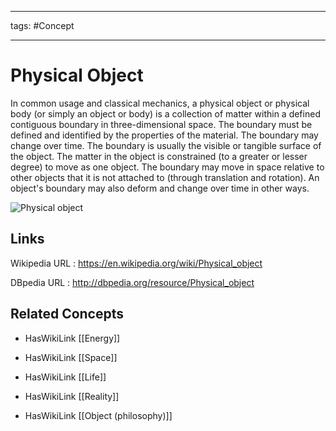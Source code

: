 




---

tags: #Concept

---
# Physical Object


In common usage and classical mechanics, a physical object or physical body (or simply an object or body) is a collection of matter within a defined contiguous boundary in three-dimensional space. The boundary must be defined and identified by the properties of the material. The boundary may change over time. The boundary is usually the visible or tangible surface of the object. The matter in the object is constrained (to a greater or lesser degree) to move as one object. The boundary may move in space relative to other objects that it is not attached to (through translation and rotation). An object's boundary may also deform and change over time in other ways.

![Physical object](http://commons.wikimedia.org/wiki/Special:FilePath/Bubble_of_exhaled_gas_from_scuba_diver_P8040877.jpg?width=300)


## Links


Wikipedia URL : https://en.wikipedia.org/wiki/Physical_object

DBpedia URL : http://dbpedia.org/resource/Physical_object


## Related Concepts


- HasWikiLink [[Energy]]

- HasWikiLink [[Space]]

- HasWikiLink [[Life]]

- HasWikiLink [[Reality]]

- HasWikiLink [[Object (philosophy)]]
